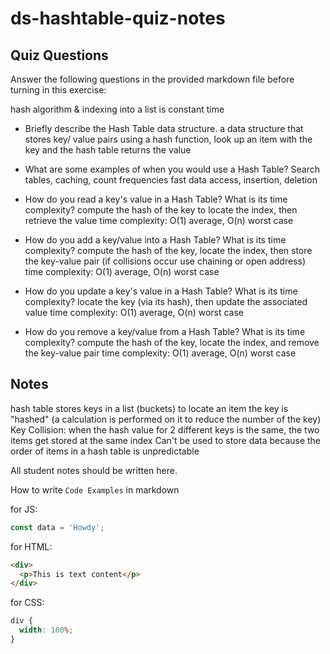 # ds-hashtable-quiz-notes

## Quiz Questions

Answer the following questions in the provided markdown file before turning in this exercise:

hash algorithm & indexing into a list is constant time

- Briefly describe the Hash Table data structure.
  a data structure that stores key/ value pairs using a hash function, look up an item with the key and the hash table returns the value

- What are some examples of when you would use a Hash Table?
  Search tables, caching, count frequencies
  fast data access, insertion, deletion

- How do you read a key's value in a Hash Table? What is its time complexity?
  compute the hash of the key to locate the index, then retrieve the value
  time complexity: O(1) average, O(n) worst case

- How do you add a key/value into a Hash Table? What is its time complexity?
  compute the hash of the key, locate the index, then store the key-value pair (if collisions occur use chaining or open address)
  time complexity: O(1) average, O(n) worst case

- How do you update a key's value in a Hash Table? What is its time complexity?
  locate the key (via its hash), then update the associated value
  time complexity: O(1) average, O(n) worst case

- How do you remove a key/value from a Hash Table? What is its time complexity?
  compute the hash of the key, locate the index, and remove the key-value pair
  time complexity: O(1) average, O(n) worst case

## Notes

hash table stores keys in a list (buckets)
to locate an item the key is "hashed" (a calculation is performed on it to reduce the number of the key)
Key Collision: when the hash value for 2 different keys is the same, the two items get stored at the same index
Can't be used to store data because the order of items in a hash table is unpredictable

All student notes should be written here.

How to write `Code Examples` in markdown

for JS:

```javascript
const data = 'Howdy';
```

for HTML:

```html
<div>
  <p>This is text content</p>
</div>
```

for CSS:

```css
div {
  width: 100%;
}
```

